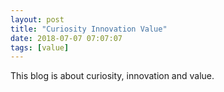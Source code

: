 ```yaml
---
layout: post
title: "Curiosity Innovation Value"
date: 2018-07-07 07:07:07
tags: [value]
---
```


This blog is about curiosity, innovation and value.
